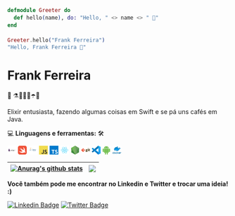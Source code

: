 

```elixir
defmodule Greeter do
  def hello(name), do: "Hello, " <> name <> " 👋"
end

Greeter.hello("Frank Ferreira")
"Hello, Frank Ferreira 👋"
```
# Frank Ferreira

🧪 ⚗️🧙🏽‍♂️☂️💜 

Elixir entusiasta, fazendo algumas coisas em Swift e se pá uns cafés em Java.


💻 **Linguagens e ferramentas:** 🛠️<br>

<code><a href="https://github.com/franknfjr?tab=repositories&q=&type=&language=elixir&sort="><img height="20" src="https://raw.githubusercontent.com/github/explore/80688e429a7d4ef2fca1e82350fe8e3517d3494d/topics/elixir/elixir.png"></a></code>
<code><a href="https://github.com/franknfjr?tab=repositories&q=&type=&language=swift&sort="><img height="20" src="https://raw.githubusercontent.com/github/explore/80688e429a7d4ef2fca1e82350fe8e3517d3494d/topics/swift/swift.png"></a></code>
<code><a href="https://github.com/franknfjr?tab=repositories&q=&type=&language=java&sort="><img height="20" src="https://raw.githubusercontent.com/github/explore/80688e429a7d4ef2fca1e82350fe8e3517d3494d/topics/java/java.png"></a></code>
<code><a href="https://github.com/franknfjr?tab=repositories&q=&type=&language=javascript&sort="><img height="20" src="https://raw.githubusercontent.com/github/explore/80688e429a7d4ef2fca1e82350fe8e3517d3494d/topics/javascript/javascript.png"></a></code>
<code><a href="https://github.com/franknfjr?tab=repositories&q=&type=&language=typescript&sort="><img height="20" src="https://raw.githubusercontent.com/github/explore/80688e429a7d4ef2fca1e82350fe8e3517d3494d/topics/typescript/typescript.png"></a></code>
<code><img height="20" src="https://raw.githubusercontent.com/github/explore/80688e429a7d4ef2fca1e82350fe8e3517d3494d/topics/react/react.png"></code>
<code><img height="20" src="https://raw.githubusercontent.com/github/explore/80688e429a7d4ef2fca1e82350fe8e3517d3494d/topics/nodejs/nodejs.png"></code>
<code><img height="20" src="https://raw.githubusercontent.com/github/explore/80688e429a7d4ef2fca1e82350fe8e3517d3494d/topics/git/git.png"></code> 
<code><img height="20" src="https://raw.githubusercontent.com/github/explore/80688e429a7d4ef2fca1e82350fe8e3517d3494d/topics/visual-studio-code/visual-studio-code.png"></code>
<code><img height="20" src="https://raw.githubusercontent.com/github/explore/80688e429a7d4ef2fca1e82350fe8e3517d3494d/topics/android/android.png"></code> 
<code><img height="20" src="https://raw.githubusercontent.com/github/explore/80688e429a7d4ef2fca1e82350fe8e3517d3494d/topics/docker/docker.png"></code>  

| <a href="https://github.com/franknfjr/github-readme-stats"><img align="center" src="https://github-readme-stats.vercel.app/api?username=franknfjr&show_icons=true&include_all_commits=true&theme=buefy&hide_border=true" alt="Anurag's github stats" /></a> | <a href="https://github.com/franknfjr/github-readme-stats"><img align="center" src="https://github-readme-stats.vercel.app/api/top-langs/?username=franknfjr&layout=compact&theme=buefy&hide_border=true" /></a> |
| ------------- | ------------- |

**Você também pode me encontrar no Linkedin e Twitter e trocar uma ideia! :)**

[![Linkedin Badge](https://img.shields.io/badge/-LinkedIn-blue?style=flat-circle&logo=Linkedin&logoColor=white&link=https://www.linkedin.com/in/franknferreira/)](https://www.linkedin.com/in/franknferreira/)
[![Twitter Badge](https://img.shields.io/badge/-Twitter-white?style=flat-circle&logo=Twitter&logoColor=blue&link=https://twitter.com/franknfjr)](https://twitter.com/franknfjr)

<!--
**franknfjr/franknfjr** is a ✨ _special_ ✨ repository because its `README.md` (this file) appears on your GitHub profile.

Here are some ideas to get you started:

- 🔭 I’m currently working on ...
- 🌱 I’m currently learning ...
- 👯 I’m looking to collaborate on ...
- 🤔 I’m looking for help with ...
- 💬 Ask me about ...
- 📫 How to reach me: ...
- 😄 Pronouns: ...
- ⚡ Fun fact: ...
-->
